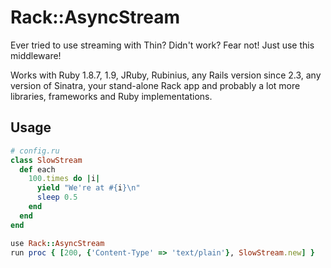 # Rack::AsyncStream

Ever tried to use streaming with Thin? Didn't work? Fear not! Just use this
middleware!

Works with Ruby 1.8.7, 1.9, JRuby, Rubinius, any Rails version since 2.3, any
version of Sinatra, your stand-alone Rack app and probably a lot more libraries,
frameworks and Ruby implementations.

## Usage

``` ruby
# config.ru
class SlowStream
  def each
    100.times do |i|
      yield "We're at #{i}\n"
      sleep 0.5
    end
  end
end

use Rack::AsyncStream
run proc { [200, {'Content-Type' => 'text/plain'}, SlowStream.new] }
```